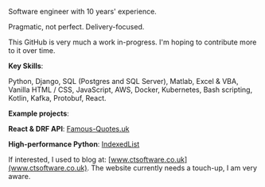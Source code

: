 Software engineer with 10 years' experience.

Pragmatic, not perfect. Delivery-focused.

This GitHub is very much a work in-progress. I'm hoping to contribute more to it over time.

**Key Skills**:

Python, Django, SQL (Postgres and SQL Server), Matlab, Excel & VBA, Vanilla HTML / CSS, JavaScript, AWS, Docker, Kubernetes, Bash scripting, Kotlin, Kafka, Protobuf, React.

**Example projects**:

**React & DRF API**: [Famous-Quotes.uk](www.famous-quotes.uk)

**High-performance Python**: [IndexedList](https://github.com/cturner91/IndexedList)


If interested, I used to blog at: [www.ctsoftware.co.uk](www.ctsoftware.co.uk). The website currently needs a touch-up, I am very aware.
